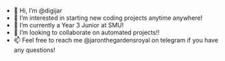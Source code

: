 - 👋 Hi, I’m @digijar
- 👀 I’m interested in starting new coding projects anytime anywhere!
- 🌱 I’m currently a Year 3 Junior at SMU!
- 💞️ I’m looking to collaborate on automated projects!!
- 📫 Feel free to reach me @jaronthegardensroyal on telegram if you have any questions!

<!---
digijar/digijar is a ✨ special ✨ repository because its `README.md` (this file) appears on your GitHub profile.
You can click the Preview link to take a look at your changes.
--->
